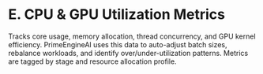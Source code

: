# E. CPU & GPU Utilization Metrics

Tracks core usage, memory allocation, thread concurrency, and GPU kernel efficiency. PrimeEngineAI uses this data to auto-adjust batch sizes, rebalance workloads, and identify over/under-utilization patterns. Metrics are tagged by stage and resource allocation profile.

